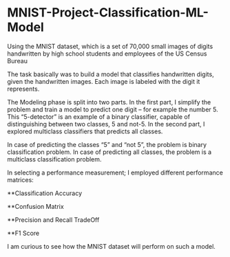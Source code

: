 # MNIST-Project-Classification-ML-Model
Using the MNIST dataset, which is a set of 70,000 small images of digits handwritten by high school students and employees of the US Census Bureau

The task basically was to  build a model that classifies handwritten digits, given the handwritten images.
Each image is labeled with the digit it represents. 

The Modeling phase is split into two parts. In the first part,  I simplify the problem and train a model to predict one digit – for example the number 5. This “5-detector” is an example of a binary classifier, capable of distinguishing between two classes, 5 and not-5. In the second part, I explored multiclass classifiers that predicts all classes.

In case of predicting the classes “5” and “not 5”, the problem is binary classification problem. 
In case of predicting all classes, the problem is a multiclass classification problem.  

In selecting a performance measurement;
I employed different performance matrices:

**Classification Accuracy 

**Confusion Matrix 

**Precision and Recall TradeOff

**F1 Score 

I am  curious to see how the MNIST dataset will perform on such a model.  

